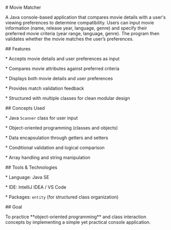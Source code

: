 \# Movie Matcher



A Java console-based application that compares movie details with a user's viewing preferences to determine compatibility. Users can input movie information (name, release year, language, genre) and specify their preferred movie criteria (year range, language, genre). The program then validates whether the movie matches the user’s preferences.



\## Features



\* Accepts movie details and user preferences as input

\* Compares movie attributes against preferred criteria

\* Displays both movie details and user preferences

\* Provides match validation feedback

\* Structured with multiple classes for clean modular design



\## Concepts Used



\* Java `Scanner` class for user input

\* Object-oriented programming (classes and objects)

\* Data encapsulation through getters and setters

\* Conditional validation and logical comparison

\* Array handling and string manipulation



\## Tools \& Technologies



\* Language: Java SE

\* IDE: IntelliJ IDEA / VS Code

\* Packages: `entity` (for structured class organization)



\## Goal



To practice \*\*object-oriented programming\*\* and class interaction concepts by implementing a simple yet practical console application.





